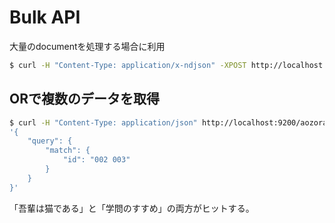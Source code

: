 # Bulk API

大量のdocumentを処理する場合に利用

```bash
$ curl -H "Content-Type: application/x-ndjson" -XPOST http://localhost:9200/aozora/_bulk?pretty --data-binary @data/aozora.json
```

## ORで複数のデータを取得

```bash
$ curl -H "Content-Type: application/json" http://localhost:9200/aozora/_search -d \
'{
    "query": {
        "match": {
            "id": "002 003"
        }
    }
}'
```
「吾輩は猫である」と「学問のすすめ」の両方がヒットする。